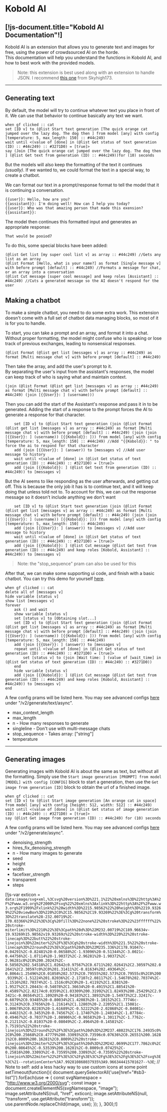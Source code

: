 # Kobold AI
[!js-document.title="Kobold AI Documentation"!]
---

Kobold AI is an extension that allows you to generate text and images for free, using the power of crowdsourced AI on the horde. <br>
This documentation will help you understand the functions in Kobold AI, and how to best work with the provided models.

> Note: this extension is best used along with an extension to handle JSON.
> I recommend [this one](https://extensions.turbowarp.org/Skyhigh173/json.js) from Skyhigh173.

---

## Generating text
By default, the model will try to continue whatever text you place in front of it. We can use that behavior to continue basically any text we want.

```scratch3
when gf clicked :: cat
set [ID v] to (@list Start text generation [The quick orange cat jumped over the lazy dog. The dog then ] from model [any] with config [temperature: 5, max_length: 150] :: #44c249)
wait until <(value of [done] in (@list Get status of text generation (ID) :: #44c249) :: #3271D0) = [true]>
say (Join [The quick orange cat jumped over the lazy dog. The dog then ] (@list Get text from generation (ID) :: #44c249))for (10) seconds
```

But the models will also keep the formatting of the text it continues _<light>(usually)</light>_.
If we wanted to, we could format the text in a special way, to create a chatbot.

We can format our text in a prompt/response format to tell the model that it is continuing a conversation.
```text
{{user}}: Hello, how are you?
{{assistant}}: I'm doing well! How can I help you today?
{{user}}: Who was that amazing person that made this exension?
{{assistant}}: 
```

The model then continues this formatted input and generates an appropriate response:
```text
That would be pooiod7
```

To do this, some special blocks have been added:
```scratch3
(@list Get list [my super cool list v] as array :: #44c249) //Gets any list as an array
(@list Format [Hello, what is your name?] as format [Single message v] with before prompt [default] :: #44c249) //Formats a message for chat, or an array into a conversation
(@list Cut message [super cool message] and keep roles [Assistant] :: #44c249) //Cuts a generated message so the AI doesn't respond for the user
```

## Making a chatbot
To make a simple chatbot, you need to do some extra work.
This extension doesn't come with a full set of chatbot data managing blocks, so most of it is for you to handle.

To start, you can take a prompt and an array, and format it into a chat. <br>
Without proper formatting, the model might confuse who is speaking or lose track of previous exchanges, leading to nonsensical responses. 
```scratch3
(@list Format (@list get list [messages v] as array :: #44c249) as format [Multi message chat v] with before prompt [default] :: #44c249)
```

Then take the array, and add the user's prompt to it. <br>
By separating the user's input from the assistant's responses, the model can keep track of who is saying what and maintain context.
```scratch3
(join (@list Format (@list get list [messages v] as array :: #44c249) as format [Multi message chat v] with before prompt [default] :: #44c249) (join [{{User}}: ] (username)))
```

Then you can add the start of the Assistant's response and pass it in to be generated.
Adding the start of a response to the prompt forces the AI to generate a response for that character.
```scratch3
	set [ID v] to (@list Start text generation (join (@list Format (@list get list [messages v] as array :: #44c249) as format [Multi message chat v] with before prompt [default] :: #44c249) (join (join [{{User}}: ] (username)) [{{Kobold}}: ])) from model [any] with config [temperature: 5, max_length: 150] :: #44c249) //Add "{{Kobold}}: " to force the ai to respond for that character
	add (join [{{User}}: ] (answer)) to [messages v] //Add user message to history
	wait until <(value of [done] in (@list Get status of text generation (ID) :: #44c249) :: #3271D0) = [true]>
    add (join [{{Kobold}}: ] (@list Get text from generation (ID) :: #44c249)) to [messages v]
```

But the AI seems to like responding as the user afterwards, and getting cut off.
This is because the only job it has is to continue text, and it will keep doing that unless told not to.
To account for this, we can cut the response message so it doesn't include anything we don't want
```scratch3
	set [ID v] to (@list Start text generation (join (@list Format (@list get list [messages v] as array :: #44c249) as format [Multi message chat v] with before prompt [default] :: #44c249) (join (join [{{User}}: ] (username)) [{{Kobold}}: ])) from model [any] with config [temperature: 5, max_length: 150] :: #44c249)
	add (join [{{User}}: ] (answer)) to [messages v] //Add user message to history
	wait until <(value of [done] in (@list Get status of text generation (ID) :: #44c249) :: #3271D0) = [true]>
    add (join [{{Kobold}}: ] (@list Cut message (@list Get text from generation (ID) :: #44c249) and keep roles [Kobold, Assistant] :: #44c249)) to [messages v]
```

> Note: the "stop_sequence" pram can also be used for this

After that, we can make some supporting ui code, and finish with a basic chatbot.
You can try this demo for yourself [here](https://studio.penguinmod.com/fullscreen.html?project_url=https://p7scratchextensions.pages.dev/ext/KoboldAI/examples/simple.pmp).
```scratch3
when gf clicked :: cat
delete all of [messages v]
hide variable [status v]
show list [messages v]
forever
	ask () and wait
	show variable [status v]
	set [status v] to [Obtaining slot...]
	set [ID v] to (@list Start text generation (join (@list Format (@list get list [messages v] as array :: #44c249) as format [Multi message chat v] with before prompt [default] :: #44c249) (join (join [{{User}}: ] (username)) [{{Kobold}}: ])) from model [any] with config [temperature: 5, max_length: 150] :: #44c249)
	add (join [{{User}}: ] (answer)) to [messages v]
	repeat until <(value of [done] in (@list Get status of text generation (ID) :: #44c249) :: #3271D0) = [true]>
		set [status v] to (join [Wait time: ] (value of [wait_time] in (@list Get status of text generation (ID) :: #44c249) :: #3271D0))
	end
	hide variable [status v]
	add (join [{{Kobold}}: ] (@list Cut message (@list Get text from generation (ID) :: #44c249) and keep roles [Kobold, Assistant] :: #44c249)) to [messages v]
end
```

A few config prams will be listed here. You may see advanced configs [here](//stablehorde.net/api) under "/v2/generate/text/async".
- max_context_length
- max_length
- n - How many responses to generate
- singleline - Don't use with multi-message chats
- stop_sequence - Takes array: ["string"]
- temperature

---
 
## Generating images
Generating images with Kobold AI is about the same as text, but without all the formatting.
Simply use the `Start image generation [PROMPT] from model [MODEL] with config [CONFIG]` block to start a generation, 
then use the `Get image from generation [ID]` block to obtain the url of a finished image.

```scratch3
when gf clicked :: cat
set [ID v] to (@list Start image generation [An orange cat in space] from model [any] with config [height: 512, width: 512] :: #44c249)
wait until <(value of [done] in (@list Get status of image generation (ID) :: #44c249) :: #3271D0) = [true]>
say (@list Get image from generation (ID) :: #44c249) for (10) seconds
```

A few config prams will be listed here. You may see advanced configs [here](//stablehorde.net/api) under "/v2/generate/async".
- denoising_strength
- hires_fix_denoising_strength
- n - How many images to generate
- seed
- height
- width
- facefixer_strength
- transparent
- steps

[!js-var exticon = `data:image/svg+xml,%3Csvg%20version%3D%221.1%22%20xmlns%3D%22http%3A%2F%2Fwww.w3.org%2F2000%2Fsvg%22%20xmlns%3Axlink%3D%22http%3A%2F%2Fwww.w3.org%2F1999%2Fxlink%22%20width%3D%2215.98562%22%20height%3D%2219.93269%22%20viewBox%3D%220%2C0%2C15.98562%2C19.93269%22%3E%3Cg%20transform%3D%22translate%28-232.00719%2C-170.03366%29%22%3E%3Cg%20fill%3D%22none%22%20stroke%3D%22%23ffffff%22%20stroke-miterlimit%3D%2210%22%3E%3Cpath%20d%3D%22M232.00719%2C189.96634v-19.93269h15.98562v19.93269z%22%20stroke-width%3D%220%22%20stroke-linecap%3D%22butt%22%20stroke-linejoin%3D%22miter%22%2F%3E%3Cg%20stroke-width%3D%221.5%22%20stroke-linecap%3D%22round%22%3E%3Cpath%20d%3D%22M235.336%2C178.91047c-0.04291%2C-0.82481%20-0.06588%2C-1.93096%20-0.51344%2C-3.0021c-0.44756%2C-1.07114%20-1.90372%2C-2.96281%20-1.90372%2C-2.96281c0%2C0%200.20243%2C-0.58502%202.54518%2C1.02642c0.97567%2C0.6711%202.02641%2C2.30597%202.02641%2C2.30597c0%2C0%201.31411%2C-0.81634%202.49364%2C-0.8064c1.25496%2C0.01058%202.573%2C0.79555%202.573%2C0.79555c0%2C0%200.9339%2C-1.51224%201.82036%2C-2.17107c2.08117%2C-1.54678%202.70374%2C-1.1516%202.70374%2C-1.1516c0%2C0%20-1.41192%2C1.8381%20-1.9527%2C3.20443c-0.54078%2C1.36634%20-0.4915%2C1.88541%20-0.45897%2C2.82174c0.0359%2C1.03309%200.31992%2C1.82493%200.25429%2C2.93421c-0.06564%2C1.10928%20-0.94183%2C1.38932%20-1.54973%2C2.32417c-0.6079%2C0.93485%20-0.80034%2C1.42083%20-1.10152%2C1.77746c-0.31243%2C0.37656%20-1.21614%2C1.12803%20-2.22055%2C1.15081c-1.00678%2C0.02283%20-1.61689%2C-0.52222%20-2.02868%2C-0.84081c-0.44631%2C-0.3453%20-0.74567%2C-1.17407%20-1.24034%2C-1.87784c-0.49467%2C-0.70377%20-1.08906%2C-0.96583%20-1.30117%2C-1.7762c-0.21211%2C-0.81037%20-0.08049%2C-2.4964%20-0.14581%2C-3.75193z%22%20stroke-linejoin%3D%22round%22%2F%3E%3Cpath%20d%3D%22M237.48023%2C176.24935c0%2C0%200.25668%2C0.47779%200.33093%2C0.73596c0.07636%2C0.26551%200.16281%2C0.8009%200.16281%2C0.8009%22%20stroke-linejoin%3D%22miter%22%2F%3E%3Cpath%20d%3D%22M242.0699%2C177.7862c0%2C0%200.08645%2C-0.53539%200.16281%2C-0.8009c0.07425%2C-0.25816%200.33093%2C-0.73595%200.33093%2C-0.73595%22%20stroke-linejoin%3D%22miter%22%2F%3E%3C%2Fg%3E%3C%2Fg%3E%3C%2Fg%3E%3C%2Fsvg%3E%3C%21--rotationCenter%3A7.992810868037935%3A9.966344415701627--%3E`;
// Note to self: add a less hacky way to use custom icons at some point
setTimeout(function(){
document.querySelectorAll('use[href="#sb3-list"]').forEach(use => {
    const svgNamespace = "http://www.w3.org/2000/svg";
    const image = document.createElementNS(svgNamespace, "image");
    image.setAttributeNS(null, "href", exticon);
    image.setAttributeNS(null, "transform", use.getAttribute("transform"));
    use.parentNode.replaceChild(image, use);
});
}, 300);!]
